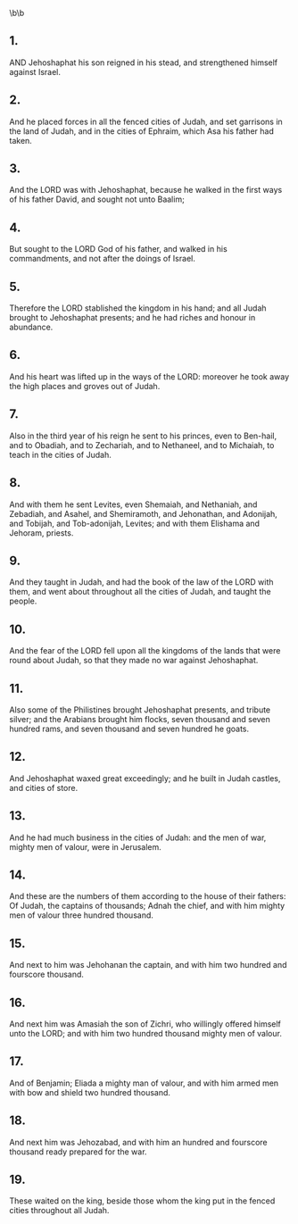 \b\b
## 1.
AND Jehoshaphat his son reigned in his stead, and strengthened himself against Israel.
## 2.
And he placed forces in all the fenced cities of Judah, and set garrisons in the land of Judah, and in the cities of Ephraim, which Asa his father had taken.
## 3.
And the LORD was with Jehoshaphat, because he walked in the first ways of his father David, and sought not unto Baalim;
## 4.
But sought to the LORD God of his father, and walked in his commandments, and not after the doings of Israel.
## 5.
Therefore the LORD stablished the kingdom in his hand; and all Judah brought to Jehoshaphat presents; and he had riches and honour in abundance.
## 6.
And his heart was lifted up in the ways of the LORD: moreover he took away the high places and groves out of Judah.
## 7.
Also in the third year of his reign he sent to his princes, even to Ben-hail, and to Obadiah, and to Zechariah, and to Nethaneel, and to Michaiah, to teach in the cities of Judah.
## 8.
And with them he sent Levites, even Shemaiah, and Nethaniah, and Zebadiah, and Asahel, and Shemiramoth, and Jehonathan, and Adonijah, and Tobijah, and Tob-adonijah, Levites; and with them Elishama and Jehoram, priests.
## 9.
And they taught in Judah, and had the book of the law of the LORD with them, and went about throughout all the cities of Judah, and taught the people.
## 10.
And the fear of the LORD fell upon all the kingdoms of the lands that were round about Judah, so that they made no war against Jehoshaphat.
## 11.
Also some of the Philistines brought Jehoshaphat presents, and tribute silver; and the Arabians brought him flocks, seven thousand and seven hundred rams, and seven thousand and seven hundred he goats.
## 12.
And Jehoshaphat waxed great exceedingly; and he built in Judah castles, and cities of store.
## 13.
And he had much business in the cities of Judah: and the men of war, mighty men of valour, were in Jerusalem.
## 14.
And these are the numbers of them according to the house of their fathers: Of Judah, the captains of thousands; Adnah the chief, and with him mighty men of valour three hundred thousand.
## 15.
And next to him was Jehohanan the captain, and with him two hundred and fourscore thousand.
## 16.
And next him was Amasiah the son of Zichri, who willingly offered himself unto the LORD; and with him two hundred thousand mighty men of valour.
## 17.
And of Benjamin; Eliada a mighty man of valour, and with him armed men with bow and shield two hundred thousand.
## 18.
And next him was Jehozabad, and with him an hundred and fourscore thousand ready prepared for the war.
## 19.
These waited on the king, beside those whom the king put in the fenced cities throughout all Judah.
